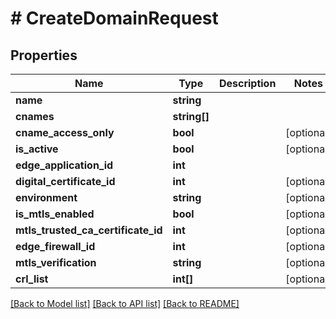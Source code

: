 # # CreateDomainRequest

## Properties

Name | Type | Description | Notes
------------ | ------------- | ------------- | -------------
**name** | **string** |  |
**cnames** | **string[]** |  |
**cname_access_only** | **bool** |  | [optional]
**is_active** | **bool** |  | [optional]
**edge_application_id** | **int** |  |
**digital_certificate_id** | **int** |  | [optional]
**environment** | **string** |  | [optional]
**is_mtls_enabled** | **bool** |  | [optional]
**mtls_trusted_ca_certificate_id** | **int** |  | [optional]
**edge_firewall_id** | **int** |  | [optional]
**mtls_verification** | **string** |  | [optional]
**crl_list** | **int[]** |  | [optional]

[[Back to Model list]](../../README.md#models) [[Back to API list]](../../README.md#endpoints) [[Back to README]](../../README.md)
